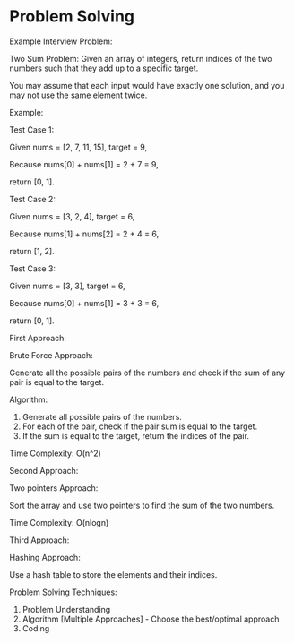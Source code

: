 # Problem Solving

Example Interview Problem:

Two Sum Problem: Given an array of integers, return indices of the two numbers such that they add up to a specific target.

You may assume that each input would have exactly one solution, and you may not use the same element twice.

Example:

Test Case 1:

Given nums = [2, 7, 11, 15], target = 9,

Because nums[0] + nums[1] = 2 + 7 = 9,

return [0, 1].

Test Case 2:

Given nums = [3, 2, 4], target = 6,

Because nums[1] + nums[2] = 2 + 4 = 6,

return [1, 2].

Test Case 3:

Given nums = [3, 3], target = 6,

Because nums[0] + nums[1] = 3 + 3 = 6,

return [0, 1].

First Approach:

Brute Force Approach:

Generate all the possible pairs of the numbers and check if the sum of any pair is equal to the target.


Algorithm:

1. Generate all possible pairs of the numbers.
2. For each of the pair, check if the pair sum is equal to the target.
3. If the sum is equal to the target, return the indices of the pair.

Time Complexity: O(n^2)

Second Approach:

Two pointers Approach:

Sort the array and use two pointers to find the sum of the two numbers.

Time Complexity: O(nlogn)

Third Approach:

Hashing Approach:

Use a hash table to store the elements and their indices.

Problem Solving Techniques:

1. Problem Understanding
2. Algorithm [Multiple Approaches] - Choose the best/optimal approach
3. Coding

